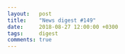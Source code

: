 ```yaml
---
layout:   post
title:    "News digest #149"
date:     2018-08-27 12:00:00 +0300
tags:     digest
comments: true
---
```


